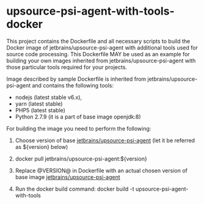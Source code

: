 # upsource-psi-agent-with-tools-docker

This project contains the Dockerfile and all necessary scripts to build the Docker image of jetbrains/upsource-psi-agent with additional tools used for source code processing.
This Dockerfile MAY be used as an example for building your own images inherited from jetbrains/upsource-psi-agent with those particular tools required for your projects.

Image described by sample Dockerfile is inherited from jetbrains/upsource-psi-agent and contains the following tools:
- nodejs (latest stable v6.x), 
- yarn (latest stable)
- PHP5 (latest stable)
- Python 2.7.9 (it is a part of base image openjdk:8) 

For building the image you need to perform the following:

1. Choose version of base [jetbrains/upsource-psi-agent](https://hub.docker.com/r/jetbrains/upsource-psi-agent/tags/) 
(let it be referred as ${version} below)

2. docker pull jetbrains/upsource-psi-agent:${version}

3. Replace @VERSION@ in Dockerfile with an actual chosen version of base image [jetbrains/upsource-psi-agent](https://hub.docker.com/r/jetbrains/upsource-psi-agent/tags/) 

4. Run the docker build command:
docker build -t upsource-psi-agent-with-tools